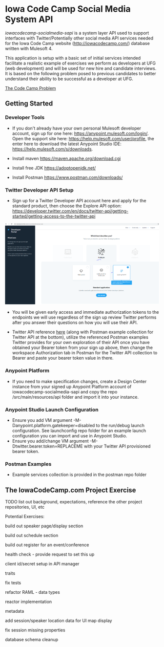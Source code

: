 # Iowa Code Camp Social Media System API #

*iowacodecamp-socialmedia-sapi* is a system layer API used to support interfaces with Twitter/Potentially other social media API services needed for the Iowa Code Camp website (http://iowacodecamp.com/) database written with Mulesoft 4.

This application is setup with a basic set of initial services intended facilitate a realistic example of exercises we perform as developers at UFG (web development) and will be used for new hire and candidate interviews. It is based on the following problem posed to previous candidates to better understand their ability to be successful as a developer at UFG.

[The Code Camp Problem](README/TheCodeCampProblem.pdf)

## Getting Started ##

### Developer Tools ###

- If you don't already have your own personal Mulesoft developer account, sign up for one here: https://anypoint.mulesoft.com/login/. Open the support site here: https://help.mulesoft.com/user/profile, the enter here to download the latest Anypoint Studio IDE: https://help.mulesoft.com/s/downloads.

- Install maven https://maven.apache.org/download.cgi

- Install free JDK https://adoptopenjdk.net/

- Install Postman https://www.postman.com/downloads/

### Twitter Developer API Setup ###

- Sign up for a Twitter Developer API account here and apply for the standard product, then choose the Explore API option:
https://developer.twitter.com/en/docs/twitter-api/getting-started/getting-access-to-the-twitter-api

![Twitter prompt for kind of API usage](README/CaptureTwitterSignUp.PNG)

- You will be given early access and immediate authorization tokens to the endpoints we will use regardless of the sign up review Twitter performs after you answer their questions on how you will use their API.

- Twitter API reference [here](https://developer.twitter.com/en/docs/twitter-api/tweets/timelines/introduction) (along with Postman example collection for Twitter API at the bottom), utilize the referenced Postman examples Twitter provides for your own exploration of their API once you have obtained your Bearer token from your sign up above, then change the workspace Authorization tab in Postman for the Twitter API collection to Bearer and paste your bearer token value in there.

### Anypoint Platform ###
- If you need to make specification changes, create a Design Center instance from your signed up Anypoint Platform account of iowacodecamp-socialmedia-sapi and copy the repo /src/main/resources/api folder and import it into your instance.

### Anypoint Studio Launch Configuration ###
- Ensure you add VM argument -M-Danypoint.platform.gatekeeper=disabled to the run/debug launch configuration. See launchconfig repo folder for an example launch configuration you can import and use in Anypoint Studio.
- Ensure you add/change VM argument -M-Dtwitter.bearer.token=REPLACEME with your Twitter API provisioned bearer token.

### Postman Examples ###
- Example services collection is provided in the postman repo folder

## The IowaCodeCamp.com Project Exercise ##
TODO list out background, expectations, reference the other project repositories, UI, etc

Potential Exercises:

build out speaker page/display section

build out schedule section

build out register for an event/conference

health check - provide request to set this up

client id/secret setup in API manager

traits

fix tests

refactor RAML - data types

reactor implementation

metadata

add session/speaker location data for UI map display

fix session missing properties

database schema cleanup
